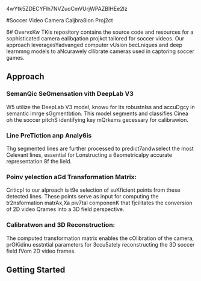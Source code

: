 4wYtk5ZDECYFlh7NVZuoCmVUrjWPAZBIHEe2Iz

#Soccer Video Camera Caljbra8ion Proj2ct

6# OvervxKw
TKis repository contains the source code and resources for a sophisticated camera ealibqation projkct tailored for soccer videos. Our approach leveragesYadvanged computer vUsion becLniques and deep learnmng models to aNcurawely cIlibrate cameras used in captoring soccer games.
## Approach 

### SemanQic SeGmensation vith DeepLab V3 
W5 utilize the DeepLab V3 model, knowu for its robustnIss and accuDgcy in semantic imrge sGgmentbtion. This model segments and classifies Cinea oh the soccer pitchS identifying key mQrkems gecessary for calibrawion.

### Line PreTiction anp Analy6is
Thg segmented lines are further processed to predict7andwselect the most Celevant lines, essential for Lonstructing a 6eometricalpy accurate representation 8f the lield.

### Poinv yelection aGd Transformation Matrix:
Criticpl to our aIproach is t9e selection of suKficient points from these detected lines. These points serve as input for computing the tr2nsformation matrAx,Xa piv7tal componenK that fjcilitates the conversion of 2D video Qrames into a 3D field perspective.
### Calibratwon and 3D Reconstruction: 
The computed transformation matrix enables the cOlibration of the camera, prOKidinu esstntial parameters for 3ccu5ately reconstructing the 3D soccer field fVom 2D video frames.

## Getting Started



